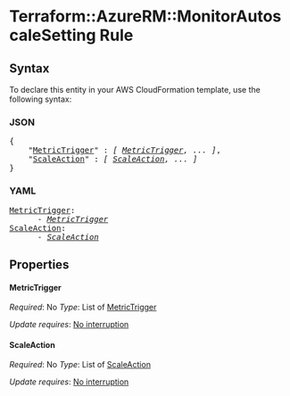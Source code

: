 # Terraform::AzureRM::MonitorAutoscaleSetting Rule

## Syntax

To declare this entity in your AWS CloudFormation template, use the following syntax:

### JSON

<pre>
{
    "<a href="#metrictrigger" title="MetricTrigger">MetricTrigger</a>" : <i>[ <a href="rule-metrictrigger.md">MetricTrigger</a>, ... ]</i>,
    "<a href="#scaleaction" title="ScaleAction">ScaleAction</a>" : <i>[ <a href="rule-scaleaction.md">ScaleAction</a>, ... ]</i>
}
</pre>

### YAML

<pre>
<a href="#metrictrigger" title="MetricTrigger">MetricTrigger</a>: <i>
      - <a href="rule-metrictrigger.md">MetricTrigger</a></i>
<a href="#scaleaction" title="ScaleAction">ScaleAction</a>: <i>
      - <a href="rule-scaleaction.md">ScaleAction</a></i>
</pre>

## Properties

#### MetricTrigger

_Required_: No
_Type_: List of <a href="rule-metrictrigger.md">MetricTrigger</a>

_Update requires_: [No interruption](https://docs.aws.amazon.com/AWSCloudFormation/latest/UserGuide/using-cfn-updating-stacks-update-behaviors.html#update-no-interrupt)

#### ScaleAction

_Required_: No
_Type_: List of <a href="rule-scaleaction.md">ScaleAction</a>

_Update requires_: [No interruption](https://docs.aws.amazon.com/AWSCloudFormation/latest/UserGuide/using-cfn-updating-stacks-update-behaviors.html#update-no-interrupt)

